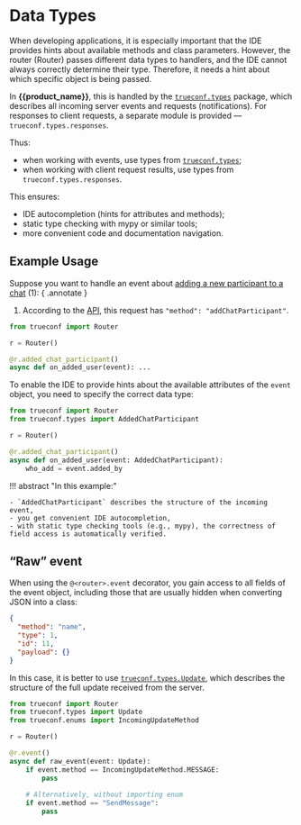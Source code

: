 # Data Types

When developing applications, it is especially important that the IDE provides hints about available methods and class parameters. However, the router (Router) passes different data types to handlers, and the IDE cannot always correctly determine their type. Therefore, it needs a hint about which specific object is being passed.

In **{{product_name}}**, this is handled by the [`trueconf.types`](../../en/reference/Types.md) package, which describes all incoming server events and requests (notifications). For responses to client requests, a separate module is provided — `trueconf.types.responses`.

Thus:

* when working with events, use types from [`trueconf.types`](../../en/reference/Types.md);
* when working with client request results, use types from `trueconf.types.responses`.

This ensures:

* IDE autocompletion (hints for attributes and methods);
* static type checking with mypy or similar tools;
* more convenient code and documentation navigation.

## Example Usage

Suppose you want to handle an event about [adding a new participant to a chat](https://trueconf.com/docs/chatbot-connector/en/server-requests/#addChatParticipant) (1):
{ .annotate }

1. According to the [API](https://trueconf.com/docs/chatbot-connector/en/server-requests/#addChatParticipant), this request has `"method": "addChatParticipant"`.

```python
from trueconf import Router

r = Router()

@r.added_chat_participant()
async def on_added_user(event): ...
```

To enable the IDE to provide hints about the available attributes of the `event` object, you need to specify the correct data type:

```python
from trueconf import Router
from trueconf.types import AddedChatParticipant

r = Router()

@r.added_chat_participant()
async def on_added_user(event: AddedChatParticipant):
    who_add = event.added_by
```

!!! abstract "In this example:"

    - `AddedChatParticipant` describes the structure of the incoming event,
    - you get convenient IDE autocompletion,
    - with static type checking tools (e.g., mypy), the correctness of field access is automatically verified.

## “Raw” event

When using the `@<router>.event` decorator, you gain access to all fields of the event object, including those that are usually hidden when converting JSON into a class:

```json
{
  "method": "name",
  "type": 1,
  "id": 11,
  "payload": {}
}
```
In this case, it is better to use [`trueconf.types.Update`](../../en/reference/Types.md/#trueconf.types.Update), which describes the structure of the full update received from the server.

```python
from trueconf import Router
from trueconf.types import Update
from trueconf.enums import IncomingUpdateMethod

r = Router()

@r.event()
async def raw_event(event: Update):
    if event.method == IncomingUpdateMethod.MESSAGE:
        pass
    
    # Alternatively, without importing enum
    if event.method == "SendMessage":
        pass
```